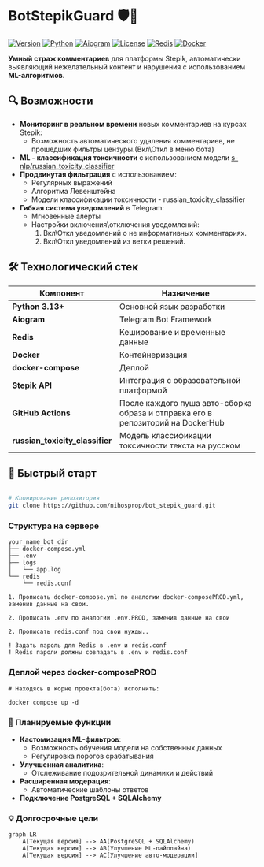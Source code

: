 # BotStepikGuard 🛡️🤖

[![Version](https://img.shields.io/badge/version-v1.0-blue)](https://github.com/nihosprop/bot_stepik_guard.git)
[![Python](https://img.shields.io/badge/Python-3.13.1-green)](https://www.python.org/)
[![Aiogram](https://img.shields.io/badge/Aiogram-3.21-brightgreen)](https://docs.aiogram.dev/)
[![License](https://img.shields.io/badge/License-MIT-yellow.svg)](https://opensource.org/licenses/MIT)
[![Redis](https://img.shields.io/badge/Redis-7-red)](https://redis.io/)
[![Docker](https://img.shields.io/badge/Docker-20.10%2B-blue)](https://www.docker.com/)

**Умный страж комментариев** для платформы Stepik, автоматически выявляющий нежелательный контент и нарушения с использованием **ML-алгоритмов**.
## 🔍 Возможности

- **Мониторинг в реальном времени** новых комментариев на курсах Stepik:
  - Возможность автоматического удаления комментариев, не прошедших фильтры 
    цензуры.(Вкл\Откл в меню бота)
- **ML - классификация токсичности** с использованием модели 
  [s-nlp/russian_toxicity_classifier](https://huggingface.co/s-nlp/russian_toxicity_classifier)
- **Продвинутая фильтрация** с использованием:
  - Регулярных выражений
  - Алгоритма Левенштейна
  - Модели классификации токсичности - russian_toxicity_classifier
- **Гибкая система уведомлений** в Telegram:
  - Мгновенные алерты
  - Настройки включения\отключения уведомлений:
    1. Вкл\Откл уведомлений о не информативных комментариях.
    2. Вкл\Откл уведомлений из ветки решений.

## 🛠 Технологический стек

| Компонент          | Назначение                                                                      |
|--------------------|---------------------------------------------------------------------------------|
| **Python 3.13+**   | Основной язык разработки                                                        |
| **Aiogram**        | Telegram Bot Framework                                                          |
| **Redis**          | Кеширование и временные данные                                                  |
| **Docker**         | Контейнеризация                                                                 |
| **docker-compose** | Деплой                                                                          |
| **Stepik API**     | Интеграция с образовательной платформой                                         |
| **GitHub Actions** | После каждого пуша авто-сборка образа и отправка его в репозиторий на DockerHub |
|**russian_toxicity_classifier** | Модель классификации токсичности текста на русском |
## 🚀 Быстрый старт

```bash

# Клонирование репозитория
git clone https://github.com/nihosprop/bot_stepik_guard.git
```

### Структура на сервере
```
your_name_bot_dir
├── docker-compose.yml
├── .env
├── logs
│   └── app.log
└── redis
    └── redis.conf

1. Прописать docker-compose.yml по аналогии docker-composePROD.yml,
заменив данные на свои.

2. Прописать .env по аналогии .env.PROD, заменив данные на свои

2. Прописать redis.conf под свои нужды..

! Задать пароль для Redis в .env и redis.conf
! Redis пароли должны совпадать в .env и redis.conf
```
### Деплой через docker-composePROD

```code
# Находясь в корне проекта(бота) исполнить:

docker compose up -d
```

### 📅 Планируемые функции
- **Кастомизация ML-фильтров**:
  - Возможность обучения модели на собственных данных
  - Регулировка порогов срабатывания
- **Улучшенная аналитика**:
  - Отслеживание подозрительной динамики и действий
- **Расширенная модерация**:
  - Автоматические шаблоны ответов
- **Подключение PostgreSQL + SQLAlchemy**

### 💡 Долгосрочные цели
```mermaid
graph LR
    A[Текущая версия] --> AA(PostgreSQL + SQLAlchemy)
    A[Текущая версия] --> AB(Улучшение ML-пайплайна)
    A[Текущая версия] --> AC[Улучшение авто-модерации]
```